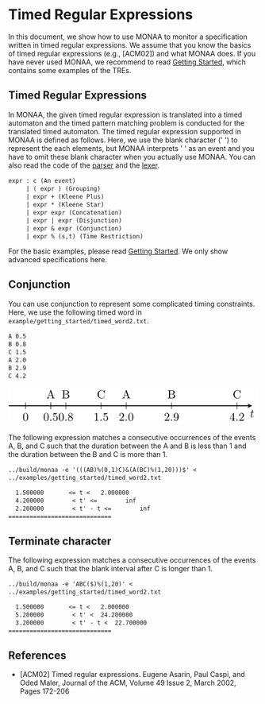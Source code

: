 Timed Regular Expressions
=========================

In this document, we show how to use MONAA to monitor a specification written in timed regular expressions. We assume that you know the basics of timed regular expressions (e.g., [ACM02]) and what MONAA does. If you have never used MONAA, we recommend to read [Getting Started](./getting_started.md), which contains some examples of the TREs.

Timed Regular Expressions
-------------------------

In MONAA, the given timed regular expression is translated into a timed automaton and the timed pattern matching problem is conducted for the translated timed automaton. The timed regular expression supported in MONAA is defined as follows. Here, we use the blank character (' ') to represent the each elements, but MONAA interprets ' ' as an event and you have to omit these blank character when you actually use MONAA. You can also read the code of the [parser](https://github.com/MasWag/monaa/blob/master/monaa/tre_parser.yy) and the [lexer](https://github.com/MasWag/monaa/blob/master/monaa/tre_lexer.l).

```
expr : c (An event)
     | ( expr ) (Grouping)
     | expr + (Kleene Plus)
     | expr * (Kleene Star)
     | expr expr (Concatenation)
     | expr | expr (Disjunction)
     | expr & expr (Conjunction)
     | expr % (s,t) (Time Restriction)
```

For the basic examples, please read [Getting Started](./getting_started.md). We only show advanced specifications here.

Conjunction
-----------

You can use conjunction to represent some complicated timing constraints.
Here, we use the following timed word in `example/getting_started/timed_word2.txt`.
```
A 0.5
B 0.8
C 1.5
A 2.0
B 2.9
C 4.2
```

![The example timed word 2](./fig/getting_started/timed_word2.svg)

The following expression matches a consecutive occurrences of the events A, B, and C such that the duration between the A and B is less than 1 and the duration between the B and C is more than 1.

```
../build/monaa -e '(((AB)%(0,1)C)&(A(BC)%(1,20)))$' < ../examples/getting_started/timed_word2.txt
```

```
  1.500000       <= t <   2.000000
  4.200000        < t' <=        inf
  2.200000        < t' - t <=        inf
=============================
```

Terminate character
-------------------

The following expression matches a consecutive occurrences of the events A, B, and C such that the blank interval after C is longer than 1.

```
../build/monaa -e 'ABC($)%(1,20)' < ../examples/getting_started/timed_word2.txt
```

```
  1.500000       <= t <   2.000000
  5.200000        < t' <  24.200000
  3.200000        < t' - t <  22.700000
=============================
```

References
-------------

- [ACM02] Timed regular expressions. Eugene Asarin, Paul Caspi, and Oded Maler, Journal of the ACM, Volume 49 Issue 2, March 2002, Pages 172-206
